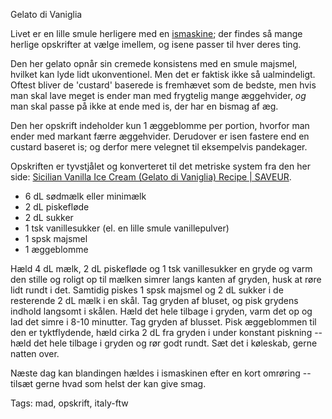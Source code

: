 Gelato di Vaniglia

Livet er en lille smule herligere med en [ismaskine](https://www.google.com/?q=nemox+gelatissimo); der
findes så mange herlige opskrifter at vælge imellem, og isene passer til hver deres ting.

Den her gelato opnår sin cremede konsistens med en smule majsmel, hvilket kan lyde lidt ukonventionel.
Men det er faktisk ikke så ualmindeligt. Oftest bliver de 'custard' baserede is fremhævet som de bedste, men
hvis man skal lave meget is ender man med frygtelig mange æggehvider, *og* man skal passe på ikke at ende med
is, der har en bismag af æg.

Den her opskrift indeholder kun 1 æggeblomme per portion, hvorfor man ender med markant færre æggehvider.
Derudover er isen fastere end en custard baseret is; og derfor mere velegnet til eksempelvis pandekager.

Opskriften er tyvstjålet og konverteret til det metriske system fra den her side:
[Sicilian Vanilla Ice Cream (Gelato di Vaniglia) Recipe | SAVEUR](http://www.saveur.com/article/Recipes/Sicilian-Vanilla-Ice-Cream).

* 6 dL sødmælk eller minimælk
* 2 dL piskefløde
* 2 dL sukker
* 1 tsk vanillesukker (el. en lille smule vanillepulver)
* 1 spsk majsmel
* 1 æggeblomme

Hæld 4 dL mælk, 2 dL piskefløde og 1 tsk vanillesukker en gryde og varm den stille og roligt op til mælken simrer langs kanten af gryden,
husk at røre lidt rundt i det. Samtidig piskes 1 spsk majsmel og 2 dL sukker  i de resterende 2 dL mælk i en skål. Tag gryden af bluset, 
og pisk grydens indhold langsomt i skålen. Hæld det hele tilbage i gryden, varm det op og lad det simre i 8-10 minutter.
Tag gryden af blusset. Pisk æggeblommen til den er tyktflydende, hæld cirka 2 dL fra gryden i under konstant piskning -- hæld det hele tilbage i gryden og rør godt rundt. Sæt det i køleskab, gerne natten over.

Næste dag kan blandingen hældes i ismaskinen efter en kort omrøring -- tilsæt gerne hvad som helst der kan give smag.

Tags: mad, opskrift, italy-ftw

